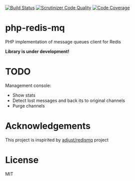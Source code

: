 [![Build Status](https://travis-ci.org/max-voloshin/php-redis-mq.svg?branch=master)](https://travis-ci.org/max-voloshin/php-redis-mq)
[![Scrutinizer Code Quality](https://scrutinizer-ci.com/g/max-voloshin/php-redis-mq/badges/quality-score.png?s=f7ee069e22c9c9ed5123c0501f4508ba2d1373e9)](https://scrutinizer-ci.com/g/max-voloshin/php-redis-mq/)
[![Code Coverage](https://scrutinizer-ci.com/g/max-voloshin/php-redis-mq/badges/coverage.png?s=66cc84208e39fc6cefc45d73338ded4191bfd979)](https://scrutinizer-ci.com/g/max-voloshin/php-redis-mq/)

php-redis-mq
============

PHP implementation of message queues client for Redis

**Library is under development!**

TODO
====

Management console:

* Show stats
* Detect lost messages and back its to original channels
* Purge channels

Acknowledgements
================
This project is inspirited by [adjust/redismq](https://github.com/adjust/redismq) project

License
=======
MIT
